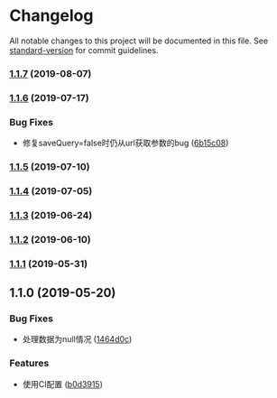 # Changelog

All notable changes to this project will be documented in this file. See [standard-version](https://github.com/conventional-changelog/standard-version) for commit guidelines.

### [1.1.7](https://github.com/FEMessage/data-list/compare/v1.1.6...v1.1.7) (2019-08-07)



### [1.1.6](https://github.com/FEMessage/data-list/compare/v1.1.5...v1.1.6) (2019-07-17)


### Bug Fixes

* 修复saveQuery=false时仍从url获取参数的bug ([6b15c08](https://github.com/FEMessage/data-list/commit/6b15c08))



### [1.1.5](https://github.com/FEMessage/data-list/compare/v1.1.4...v1.1.5) (2019-07-10)



### [1.1.4](https://github.com/FEMessage/data-list/compare/v1.1.3...v1.1.4) (2019-07-05)



### [1.1.3](https://github.com/FEMessage/data-list/compare/v1.1.2...v1.1.3) (2019-06-24)



### [1.1.2](https://github.com/FEMessage/data-list/compare/v1.1.1...v1.1.2) (2019-06-10)



### [1.1.1](https://github.com/FEMessage/data-list/compare/v1.1.0...v1.1.1) (2019-05-31)



## 1.1.0 (2019-05-20)


### Bug Fixes

* 处理数据为null情况 ([1464d0c](https://github.com/FEMessage/data-list/commit/1464d0c))


### Features

* 使用CI配置  ([b0d3915](https://github.com/FEMessage/data-list/commit/b0d3915))
